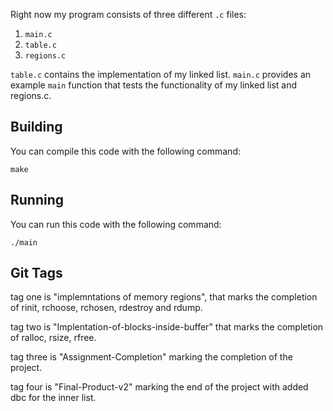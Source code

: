 
Right now my program consists of three different `.c` files:

1. `main.c` 
2. `table.c`
3. `regions.c`

`table.c` contains the implementation of my linked list. `main.c` provides an example `main` function that tests the functionality of my linked list and regions.c.

Building
--------

You can compile this code with the following command:

    make

Running
-------

You can run this code with the following command:

    ./main


Git Tags
--------

tag one is "implemntations of memory regions", that marks the completion of rinit, rchoose, rchosen, rdestroy and rdump.

tag two is "Implentation-of-blocks-inside-buffer" that marks the completion of ralloc, rsize, rfree. 

tag three is "Assignment-Completion" marking the completion of the project. 

tag four is "Final-Product-v2" marking the end of the project with added dbc for the inner list.